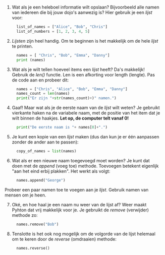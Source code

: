 1. Wat als je een heleboel informatie wilt opslaan? Bijvoorbeeld alle namen van iedereen die bij jouw dojo's aanwezig is? Hier gebruik je een *lijst* voor:
    ```python
      list_of_names = ["Alice", "Bob", "Chris"]
      list_of_numbers = [1, 2, 3, 4, 5]
    ```
2. *Lijsten* zijn heel handig. Om te beginnen is het makkelijk om de hele *lijst* te printen.
    ```python
      names = [ "Chris", "Bob", "Emma", "Danny"]
      print (names)
    ```
3. Wat als je wilt tellen hoeveel items een *lijst* heeft? Da's makkelijk! Gebruik de *len()* functie. Len is een afkorting voor length (lengte). Pas de code aan en probeer dit:
    ```python
      names = ["Chris", "Alice", "Bob", "Emma", "Danny"]
      names_count = len(names)
      print("Er zijn "+str(names_count)+)" namen.")
    ```
4. Gaaf! Maar wat als je de eerste naam van de *lijst* wilt weten? Je gebruikt vierkante haken na de variabele naam, met de positie van het item dat je wilt binnen de haakjes. **Let op, de computer telt vanaf 0!**
    ```python
      print("De eerste naam is "+ names[0]+".")
    ```
5. Je kunt een kopie van een *lijst* maken (dus dan kun je er één aanpassen zonder de ander aan te passen):
    ```python
      copy_of_names = list(names)
    ```
6. Wat als er een nieuwe naam toegevoegd moet worden? Je kunt dat doen met de *append* (voeg toe) methode. Toevoegen betekent eigenlijk "aan het eind erbij plakken". Het werkt als volgt:
    ```python
      names.append("George")
    ```
Probeer een paar namen toe te voegen aan je *lijst*. Gebruik namen van mensen om je heen.

7. Oké, en hoe haal je een naam nu weer van de lijst af? Weer maakt Pyhton dat vrij makkelijk voor je. Je gebruikt de *remove* (verwijder) methode zo:
    ```python
      names.remove("Bob")
    ```
8. Tenslotte is het ook nog mogelijk om de volgorde van de lijst helemaal om te keren door de *reverse* (omdraaien) methode:
    ```python
      names.reverse()
    ```
<!--Hoe zit het met woordenboeken, of tuples -->

